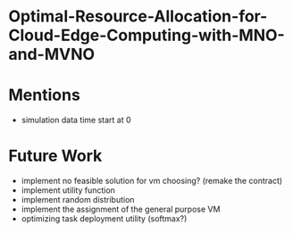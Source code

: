 # Optimal-Resource-Allocation-for-Cloud-Edge-Computing-with-MNO-and-MVNO

# Mentions
* simulation data time start at 0

# Future Work
* implement  no feasible solution for vm choosing? (remake the contract)
* implement utility function
* implement random distribution
* implement the assignment of the general purpose VM
* optimizing task deployment utility (softmax?)